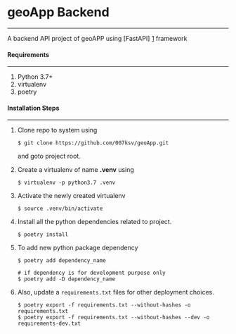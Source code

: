 # geoApp Backend
***
A backend API project of geoAPP using [FastAPI] [1] framework


#### Requirements
***
1. Python 3.7+
2. virtualenv
3. poetry


#### Installation Steps
***
1. Clone repo to system using 
    ```
    $ git clone https://github.com/007ksv/geoApp.git
    ``` 
    and goto project root.
2. Create a virtualenv of name **.venv** using
    ```
    $ virtualenv -p python3.7 .venv
    ```
3. Activate the newly created virtualenv
    ```
    $ source .venv/bin/activate
    ```
4. Install all the python dependencies related to project.
    ```
    $ poetry install
    ```
5. To add new python package dependency
   ```
   $ poetry add dependency_name

   # if dependency is for development purpose only
   $ poetry add -D dependency_name
   ```

6. Also, update a `requirements.txt` files for other deployment choices.
    ```
    $ poetry export -f requirements.txt --without-hashes -o requirements.txt
    $ poetry export -f requirements.txt --without-hashes --dev -o requirements-dev.txt
    ```

[1]: https://fastapi.tiangolo.com/